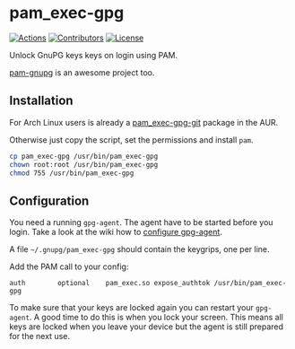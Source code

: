 # pam_exec-gpg

[![Actions](https://github.com/x70b1/pam_exec-gpg/actions/workflows/shellcheck.yml/badge.svg)](https://github.com/x70b1/pam_exec-gpg/actions)
[![Contributors](https://img.shields.io/github/contributors/x70b1/pam_exec-gpg.svg)](https://github.com/x70b1/pam_exec-gpg/graphs/contributors)
[![License](https://img.shields.io/github/license/x70b1/pam_exec-gpg.svg)](https://github.com/x70b1/pam_exec-gpg/blob/master/LICENSE)

Unlock GnuPG keys keys on login using PAM.

[pam-gnupg](https://github.com/cruegge/pam-gnupg) is an awesome project too.


## Installation

For Arch Linux users is already a [pam_exec-gpg-git](https://aur.archlinux.org/packages/pam_exec-gpg-git/) package in the AUR.

Otherwise just copy the script, set the permissions and install `pam`.

```sh
cp pam_exec-gpg /usr/bin/pam_exec-gpg
chown root:root /usr/bin/pam_exec-gpg
chmod 755 /usr/bin/pam_exec-gpg
```


## Configuration

You need a running `gpg-agent`.
The agent have to be started before you login.
Take a look at the wiki how to [configure gpg-agent](https://wiki.archlinux.org/title/GnuPG#gpg-agent).

A file `~/.gnupg/pam_exec-gpg` should contain the keygrips, one per line.

Add the PAM call to your config:

```
auth		optional	pam_exec.so expose_authtok /usr/bin/pam_exec-gpg
```

To make sure that your keys are locked again you can restart your `gpg-agent`.
A good time to do this is when you lock your screen.
This means all keys are locked when you leave your device but the agent is still prepared for the next use.
